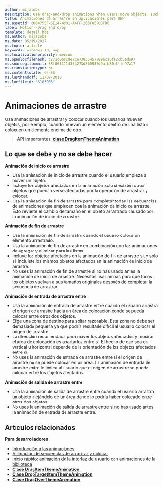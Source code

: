 ```yaml
---
author: mijacobs
Description: Use drag-and-drop animations when users move objects, such as moving an item within a list, or dropping an item on top of another.
title: Animaciones de arrastre en aplicaciones para UWP
ms.assetid: 6064755F-6E24-4901-A4FF-263F05F0DFD6
label: Motion--Drag and drop
template: detail.hbs
ms.author: mijacobs
ms.date: 05/19/2017
ms.topic: article
keywords: windows 10, uwp
ms.localizationpriority: medium
ms.openlocfilehash: d271d0b9c8e7ce73835457789aca3fa2cb5eda97
ms.sourcegitcommit: 38f06f1714334273d865935d9afb80efffe97a17
ms.translationtype: MT
ms.contentlocale: es-ES
ms.lasthandoff: 11/09/2018
ms.locfileid: "6183906"
---
```

# <a name="drag-animations"></a>Animaciones de arrastre




Usa animaciones de arrastrar y colocar cuando los usuarios muevan objetos, por ejemplo, cuando muevan un elemento dentro de una lista o coloquen un elemento encima de otro.

> **API importantes**: [**clase DragItemThemeAnimation**](https://msdn.microsoft.com/library/windows/apps/br243174)


## <a name="dos-and-donts"></a>Lo que se debe y no se debe hacer


**Animación de inicio de arrastre**

-   Usa la animación de inicio de arrastre cuando el usuario empieza a mover un objeto.
-   Incluye los objetos afectados en la animación solo si existen otros objetos que puedan verse afectados por la operación de arrastrar y colocar.
-   Usa la animación de fin de arrastre para completar todas las secuencias de animaciones que empiecen con la animación de inicio de arrastre. Esto revierte el cambio de tamaño en el objeto arrastrado causado por la animación de inicio de arrastre.

**Animación de fin de arrastre**

-   Usa la animación de fin de arrastre cuando el usuario coloca un elemento arrastrado.
-   Usa la animación de fin de arrastre en combinación con las animaciones de agregar y eliminar para las listas.
-   Incluye los objetos afectados en la animación de fin de arrastre si, y solo si, incluiste los mismos objetos afectados en la animación de inicio de arrastre.
-   No uses la animación de fin de arrastre si no has usado antes la animación de inicio de arrastre. Necesitas usar ambas para que todos los objetos vuelvan a sus tamaños originales después de completar la secuencia de arrastrar.

**Animación de entrada de arrastre entre**

-   Usa la animación de entrada de arrastre entre cuando el usuario arrastra el origen de arrastre hacia un área de colocación donde se pueda colocar entre otros dos objetos.
-   Elige una zona de destino para soltar razonable. Esta zona no debe ser demasiado pequeña ya que podría resultarle difícil al usuario colocar el origen de arrastre.
-   La dirección recomendada para mover los objetos afectados y mostrar el área de colocación es apartarlos entre sí. El hecho de que sea en vertical u horizontal depende de la orientación de los objetos afectados entre sí.
-   No uses la animación de entrada de arrastre entre si el origen de arrastre no se puede colocar en un área. La animación de entrada de arrastre entre le indica al usuario que el origen de arrastre se puede colocar entre los objetos afectados.

**Animación de salida de arrastre entre**

-   Usa la animación de salida de arrastre entre cuando el usuario arrastra un objeto alejándolo de un área donde lo podría haber colocado entre otros dos objetos.
-   No uses la animación de salida de arrastre entre si no has usado antes la animación de entrada de arrastre entre.


## <a name="related-articles"></a>Artículos relacionados

**Para desarrolladores**
* [Introducción a las animaciones](https://msdn.microsoft.com/library/windows/apps/mt187350)
* [Animación de secuencias de arrastrar y colocar](https://msdn.microsoft.com/library/windows/apps/xaml/jj649427)
* [Inicio rápido: animación de la interfaz de usuario con animaciones de la biblioteca](https://msdn.microsoft.com/library/windows/apps/xaml/hh452703)
* [**Clase DragItemThemeAnimation**](https://msdn.microsoft.com/library/windows/apps/br243174)
* [**Clase DropTargetItemThemeAnimation**](https://msdn.microsoft.com/library/windows/apps/br243186)
* [**Clase DragOverThemeAnimation**](https://msdn.microsoft.com/library/windows/apps/br243180)


 




